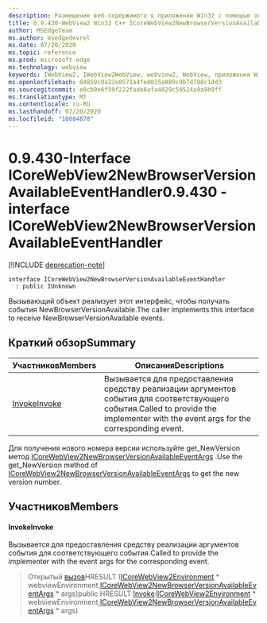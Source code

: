 ```yaml
---
description: Размещение веб-содержимого в приложении Win32 с помощью элемента управления Microsoft Edge WebView2
title: 0.9.430-WebView2 Win32 C++ ICoreWebView2NewBrowserVersionAvailableEventHandler
author: MSEdgeTeam
ms.author: msedgedevrel
ms.date: 07/20/2020
ms.topic: reference
ms.prod: microsoft-edge
ms.technology: webview
keywords: IWebView2, IWebView2WebView, webview2, WebView, приложения Win32, Win32, EDGE, ICoreWebView2, ICoreWebView2Host, элемент управления "веб-браузер", HTML Edge
ms.openlocfilehash: 04859c0a22e8571a4fe8015a089c9b7d708c1dd3
ms.sourcegitcommit: e0cb9e6f59f222fade6afa4829c59524a9a9b9ff
ms.translationtype: MT
ms.contentlocale: ru-RU
ms.lasthandoff: 07/20/2020
ms.locfileid: "10884878"
---
```

# <span data-ttu-id="7557c-104">0.9.430-Interface ICoreWebView2NewBrowserVersionAvailableEventHandler</span><span class="sxs-lookup"><span data-stu-id="7557c-104">0.9.430 - interface ICoreWebView2NewBrowserVersionAvailableEventHandler</span></span> 

[!INCLUDE [deprecation-note](../../includes/deprecation-note.md)]

```
interface ICoreWebView2NewBrowserVersionAvailableEventHandler
  : public IUnknown
```

<span data-ttu-id="7557c-105">Вызывающий объект реализует этот интерфейс, чтобы получать события NewBrowserVersionAvailable.</span><span class="sxs-lookup"><span data-stu-id="7557c-105">The caller implements this interface to receive NewBrowserVersionAvailable events.</span></span>

## <span data-ttu-id="7557c-106">Краткий обзор</span><span class="sxs-lookup"><span data-stu-id="7557c-106">Summary</span></span>

 <span data-ttu-id="7557c-107">Участников</span><span class="sxs-lookup"><span data-stu-id="7557c-107">Members</span></span>                        | <span data-ttu-id="7557c-108">Описания</span><span class="sxs-lookup"><span data-stu-id="7557c-108">Descriptions</span></span>
--------------------------------|---------------------------------------------
[<span data-ttu-id="7557c-109">Invoke</span><span class="sxs-lookup"><span data-stu-id="7557c-109">Invoke</span></span>](#invoke) | <span data-ttu-id="7557c-110">Вызывается для предоставления средству реализации аргументов события для соответствующего события.</span><span class="sxs-lookup"><span data-stu-id="7557c-110">Called to provide the implementer with the event args for the corresponding event.</span></span>

<span data-ttu-id="7557c-111">Для получения нового номера версии используйте get_NewVersion метод [ICoreWebView2NewBrowserVersionAvailableEventArgs](ICoreWebView2NewBrowserVersionAvailableEventArgs.md) .</span><span class="sxs-lookup"><span data-stu-id="7557c-111">Use the get_NewVersion method of [ICoreWebView2NewBrowserVersionAvailableEventArgs](ICoreWebView2NewBrowserVersionAvailableEventArgs.md) to get the new version number.</span></span>

## <span data-ttu-id="7557c-112">Участников</span><span class="sxs-lookup"><span data-stu-id="7557c-112">Members</span></span>

#### <span data-ttu-id="7557c-113">Invoke</span><span class="sxs-lookup"><span data-stu-id="7557c-113">Invoke</span></span> 

<span data-ttu-id="7557c-114">Вызывается для предоставления средству реализации аргументов события для соответствующего события.</span><span class="sxs-lookup"><span data-stu-id="7557c-114">Called to provide the implementer with the event args for the corresponding event.</span></span>

> <span data-ttu-id="7557c-115">Открытый [вызов](#invoke)HRESULT ([ICoreWebView2Environment](ICoreWebView2Environment.md) \* webviewEnvironment,[ICoreWebView2NewBrowserVersionAvailableEventArgs](ICoreWebView2NewBrowserVersionAvailableEventArgs.md) \* args)</span><span class="sxs-lookup"><span data-stu-id="7557c-115">public HRESULT [Invoke](#invoke)([ICoreWebView2Environment](ICoreWebView2Environment.md) \* webviewEnvironment,[ICoreWebView2NewBrowserVersionAvailableEventArgs](ICoreWebView2NewBrowserVersionAvailableEventArgs.md) \* args)</span></span>

